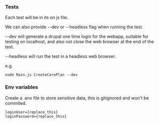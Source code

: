 ### Tests
Each test will be in its on js file.

We can also provide --dev or --headless flag when running the test.

--dev will generate a drupal one time login for the webapp, suitable for testing on localhost, and also not close the web browser at the end of the test.

--headless will run the test in a headless web browser.

e.g.
```
node Main.js CreateCarePlan --dev
```

### Env variables
Create a .env file to store sensitive data, this is gitignored and won't be commited.

```
loginUser={replace_this}
loginPassword={replace_this}
```
